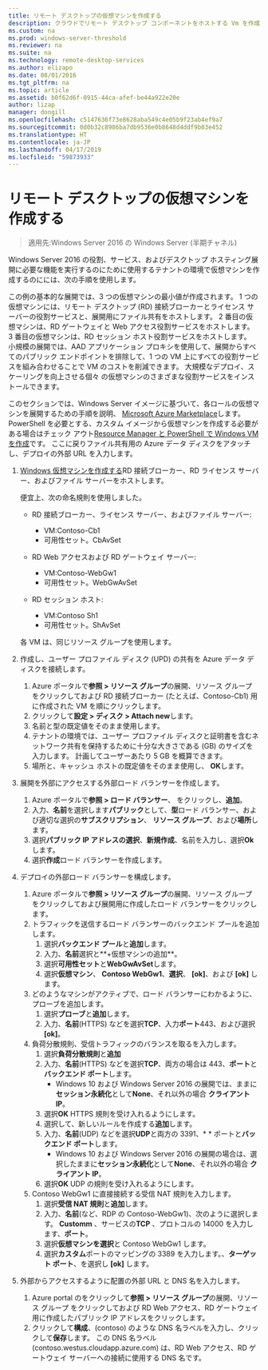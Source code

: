 ```yaml
---
title: リモート デスクトップの仮想マシンを作成する
description: クラウドでリモート デスクトップ コンポーネントをホストする Vm を作成します。
ms.custom: na
ms.prod: windows-server-threshold
ms.reviewer: na
ms.suite: na
ms.technology: remote-desktop-services
ms.author: elizapo
ms.date: 08/01/2016
ms.tgt_pltfrm: na
ms.topic: article
ms.assetid: b0f62d6f-0915-44ca-afef-be44a922e20e
author: lizap
manager: dongill
ms.openlocfilehash: c5147636f73e8628aba549c4e05b9f23ab4ef9a7
ms.sourcegitcommit: 0d0b32c8986ba7db9536e0b8648d4ddf9b03e452
ms.translationtype: HT
ms.contentlocale: ja-JP
ms.lasthandoff: 04/17/2019
ms.locfileid: "59873933"
---
```

# <a name="create-virtual-machines-for-remote-desktop"></a>リモート デスクトップの仮想マシンを作成する

>適用先:Windows Server 2016 の Windows Server (半期チャネル)

Windows Server 2016 の役割、サービス、およびデスクトップ ホスティング展開に必要な機能を実行するのにために使用するテナントの環境で仮想マシンを作成するのにには、次の手順を使用します。   
  
この例の基本的な展開では、3 つの仮想マシンの最小値が作成されます。 1 つの仮想マシンには、リモート デスクトップ (RD) 接続ブローカーとライセンス サーバーの役割サービスと、展開用にファイル共有をホストします。 2 番目の仮想マシンは、RD ゲートウェイと Web アクセス役割サービスをホストします。  3 番目の仮想マシンは、RD セッション ホスト役割サービスをホストします。 小規模の展開では、AAD アプリケーション プロキシを使用して、展開からすべてのパブリック エンドポイントを排除して、1 つの VM 上にすべての役割サービスを組み合わせることで VM のコストを削減できます。 大規模なデプロイ、スケーリングを向上させる個々 の仮想マシンのさまざまな役割サービスをインストールできます。  
  
このセクションでは、Windows Server イメージに基づいて、各ロールの仮想マシンを展開するための手順を説明、 [Microsoft Azure Marketplace](https://azure.microsoft.com/marketplace/)します。 PowerShell を必要とする、カスタム イメージから仮想マシンを作成する必要がある場合はチェック アウト[Resource Manager と PowerShell で Windows VM を作成](https://azure.microsoft.com/documentation/articles/virtual-machines-windows-ps-create/)です。 ここに戻りファイル共有用の Azure データ ディスクをアタッチし、デプロイの外部 URL を入力します。  
  
1.  [Windows 仮想マシンを作成する](https://azure.microsoft.com/documentation/articles/virtual-machines-windows-hero-tutorial/)RD 接続ブローカー、RD ライセンス サーバー、およびファイル サーバーをホストします。  
  
    便宜上、次の命名規則を使用しました。  
    - RD 接続ブローカー、ライセンス サーバー、およびファイル サーバー:   
        - VM:Contoso-Cb1  
        - 可用性セット。CbAvSet    
    - RD Web アクセスおよび RD ゲートウェイ サーバー:   
        - VM:Contoso-WebGw1  
        - 可用性セット。WebGwAvSet  
          
    - RD セッション ホスト:   
        - VM:Contoso Sh1  
        - 可用性セット。ShAvSet  
          
    各 VM は、同じリソース グループを使用します。  
2.  作成し、ユーザー プロファイル ディスク (UPD) の共有を Azure データ ディスクを接続します。  
    1.  Azure ポータルで**参照 > リソース グループ**の展開、リソース グループ をクリックしておよび RD 接続ブローカー (たとえば、Contoso-Cb1) 用に作成された VM を順にクリックします。  
    2.  クリックして**設定 > ディスク > Attach new**します。  
    3.  名前と型の既定値をそのまま使用します。  
    4.  テナントの環境では、ユーザー プロファイル ディスクと証明書を含むネットワーク共有を保持するために十分な大きさである (GB) のサイズを入力します。 計画してユーザーあたり 5 GB を概算できます。  
    5.  場所と、キャッシュ ホストの既定値をそのまま使用し、 **OK**します。  
3.  展開を外部にアクセスする外部ロード バランサーを作成します。
    1. Azure ポータルで**参照 > ロード バランサー**、 をクリックし、**追加**。
    2. 入力、**名前**を選択します**パブリック**として、**型**ロード バランサー、および適切な選択の**サブスクリプション**、 **リソース グループ**、および**場所**します。
    3. 選択**パブリック IP アドレスの選択**、**新規作成**、名前を入力し、選択**Ok**します。
    4. 選択**作成**ロード バランサーを作成します。
4.  デプロイの外部ロード バランサーを構成します。
    1. Azure ポータルで**参照 > リソース グループ**の展開、リソース グループ をクリックしておよび展開用に作成したロード バランサーをクリックします。
    2. トラフィックを送信するロード バランサーのバックエンド プールを追加します。
        1. 選択**バックエンド プール**と**追加**します。
        2. 入力、**名前**選択と**\+仮想マシンの追加**。
        3. 選択**可用性セット**と**WebGwAvSet**します。
        4. 選択**仮想マシン**、 **Contoso WebGw1**、**選択**、 **[ok]**、および **[ok]** します。
    3. どのようなマシンがアクティブで、ロード バランサーにわかるように、プローブを追加します。
        1. 選択**プローブ**と**追加**します。
        2. 入力、**名前**(HTTPS) などを選択**TCP**、入力**ポート**443、および選択 **[ok]**。
    4. 負荷分散規則、受信トラフィックのバランスを取るを入力します。
        1. 選択**負荷分散規則**と**追加**
        2. 入力、**名前**(HTTPS) などを選択**TCP**、両方の場合は 443、**ポート**と**バックエンド ポート**します。
            - Windows 10 および Windows Server 2016 の展開では、ままに**セッション永続化**として**None**、それ以外の場合 **クライアント IP**。
        3. 選択**OK** HTTPS 規則を受け入れるようにします。
        4. 選択して、新しいルールを作成する**追加**します。
        5. 入力、**名前**(UDP) などを選択**UDP**と両方の 3391、* * ポートと**バックエンド ポート**します。
            - Windows 10 および Windows Server 2016 の展開の場合は、選択したままに**セッション永続化**として**None**、それ以外の場合 **クライアント IP**。
        6. 選択**OK** UDP の規則を受け入れるようにします。
    5. Contoso WebGw1 に直接接続する受信 NAT 規則を入力します。
        1. 選択**受信 NAT 規則**と**追加**します。
        2. 入力、**名前**(など、RDP の Contoso-WebGw1)、次のように選択します。 **Customm** 、サービスの**TCP** 、プロトコルの 14000 を入力します、**ポート**。
        3. 選択**仮想マシンを選択**と Contoso WebGw1 します。
        4. 選択**カスタム**ポートのマッピングの 3389 を入力します。、**ターゲット ポート**、を選択し **[ok]** します。
5.  外部からアクセスするように配置の外部 URL と DNS 名を入力します。  
    1.  Azure portal のをクリックして**参照 > リソース グループ**の展開、リソース グループ をクリックしておよび RD Web アクセス、RD ゲートウェイ用に作成したパブリック IP アドレスをクリックします。  
    2.  クリックして**構成**、(contoso) のような DNS 名ラベルを入力し、クリックして**保存**します。 この DNS 名ラベル (contoso.westus.cloudapp.azure.com) は、RD Web アクセス、RD ゲートウェイ サーバーへの接続に使用する DNS 名です。  

